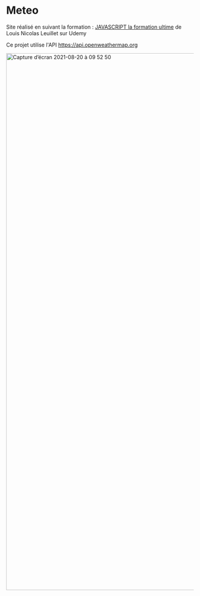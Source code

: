 
# Meteo

Site réalisé en suivant la formation : [JAVASCRIPT la formation ultime](https://www.udemy.com/course/javascript-la-formation-ultime/) de Louis Nicolas Leuillet sur Udemy

Ce projet utilise l'API https://api.openweathermap.org

<img width="1440" alt="Capture d’écran 2021-08-20 à 09 52 50" src="https://user-images.githubusercontent.com/81558396/130200550-42e1c682-26a0-475f-a990-d039be65d69d.png">
